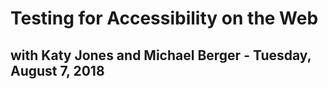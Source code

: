 # Testing for Accessibility on the Web
## with Katy Jones and Michael Berger - Tuesday, August 7, 2018
